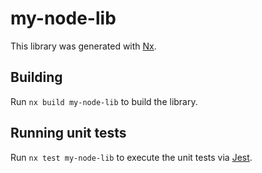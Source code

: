 # my-node-lib

This library was generated with [Nx](https://nx.dev).

## Building

Run `nx build my-node-lib` to build the library.

## Running unit tests

Run `nx test my-node-lib` to execute the unit tests via [Jest](https://jestjs.io).
